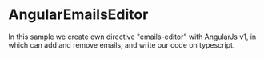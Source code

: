 # AngularEmailsEditor
In this sample we create own directive "emails-editor" with AngularJs v1, in which can add and remove emails, and write our code on typescript.
